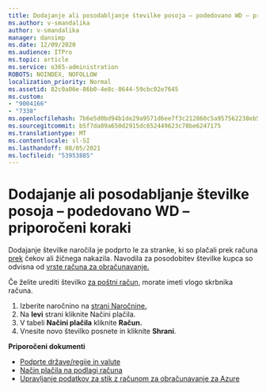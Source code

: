 ```yaml
---
title: Dodajanje ali posodabljanje številke posoja – podedovano WD – priporočeni koraki
ms.author: v-smandalika
author: v-smandalika
manager: dansimp
ms.date: 12/09/2020
ms.audience: ITPro
ms.topic: article
ms.service: o365-administration
ROBOTS: NOINDEX, NOFOLLOW
localization_priority: Normal
ms.assetid: 82c0a06e-86b0-4e8c-8644-59cbc02e7645
ms.custom:
- "9004166"
- "7338"
ms.openlocfilehash: 7b6e5d0bd94b1de29a9571d6ee7f3c212860c5a957562238eb5f5214ec676e87
ms.sourcegitcommit: b5f7da89a650d2915dc652449623c78be6247175
ms.translationtype: MT
ms.contentlocale: sl-SI
ms.lasthandoff: 08/05/2021
ms.locfileid: "53953885"
---
```

# <a name="add-or-update-po-number---legacy-wd---recommended-steps"></a>Dodajanje ali posodabljanje številke posoja – podedovano WD – priporočeni koraki

Dodajanje številke naročila je podprto le za stranke, ki so plačali prek računa [prek](https://docs.microsoft.com/azure/cost-management-billing/manage/pay-by-invoice) čekov ali žičnega nakazila. Navodila za posodobitev številke kupca so odvisna od [vrste računa za obračunavanje.](https://docs.microsoft.com/azure/cost-management-billing/manage/view-all-accounts)

Če želite urediti številko [za poštni račun,](https://docs.microsoft.com/azure/role-based-access-control/rbac-and-directory-admin-roles) morate imeti vlogo skrbnika računa.

1. Izberite naročnino na [strani Naročnine.](https://ms.portal.azure.com/#blade/Microsoft_Azure_Billing/SubscriptionsBlade)
2. Na **levi** strani kliknite Načini plačila.
3. V tabeli **Načini plačila** kliknite **Račun.** 
4. Vnesite novo številko posnete in kliknite **Shrani**.

**Priporočeni dokumenti**

- [Podprte države/regije in valute](https://azure.microsoft.com/en-us/pricing/faq/) 
- [Način plačila na podlagi računa](https://docs.microsoft.com/azure/cost-management-billing/manage/pay-by-invoice) 
- [Upravljanje podatkov za stik z računom za obračunavanje za Azure](https://docs.microsoft.com/azure/cost-management-billing/manage/change-azure-account-profile)


